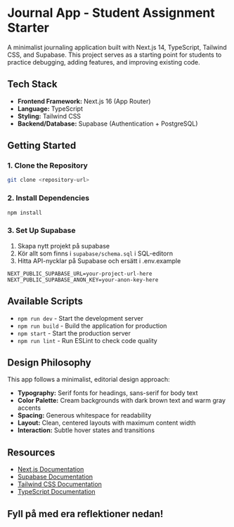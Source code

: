 # Journal App - Student Assignment Starter

A minimalist journaling application built with Next.js 14, TypeScript, Tailwind CSS, and Supabase. This project serves as a starting point for students to practice debugging, adding features, and improving existing code.


## Tech Stack

- **Frontend Framework:** Next.js 16 (App Router)
- **Language:** TypeScript
- **Styling:** Tailwind CSS
- **Backend/Database:** Supabase (Authentication + PostgreSQL)

## Getting Started

### 1. Clone the Repository

```bash
git clone <repository-url>
```

### 2. Install Dependencies

```bash
npm install
```

### 3. Set Up Supabase

1. Skapa nytt projekt på supabase
2. Kör allt som finns i `supabase/schema.sql` i SQL-editorn
3. Hitta API-nycklar på Supabase och ersätt i .env.example

```env
NEXT_PUBLIC_SUPABASE_URL=your-project-url-here
NEXT_PUBLIC_SUPABASE_ANON_KEY=your-anon-key-here
```

## Available Scripts

- `npm run dev` - Start the development server
- `npm run build` - Build the application for production
- `npm start` - Start the production server
- `npm run lint` - Run ESLint to check code quality

## Design Philosophy

This app follows a minimalist, editorial design approach:

- **Typography:** Serif fonts for headings, sans-serif for body text
- **Color Palette:** Cream backgrounds with dark brown text and warm gray accents
- **Spacing:** Generous whitespace for readability
- **Layout:** Clean, centered layouts with maximum content width
- **Interaction:** Subtle hover states and transitions


## Resources

- [Next.js Documentation](https://nextjs.org/docs)
- [Supabase Documentation](https://supabase.com/docs)
- [Tailwind CSS Documentation](https://tailwindcss.com/docs)
- [TypeScript Documentation](https://www.typescriptlang.org/docs)

## Fyll på med era reflektioner nedan!
